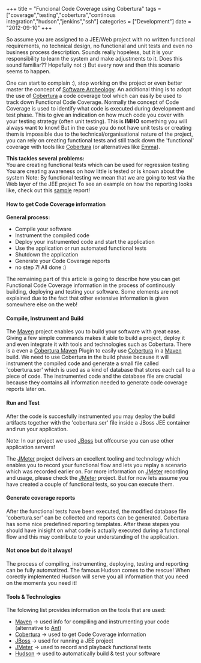 +++
title 		= "Funcional Code Coverage using Cobertura"
tags 		= ["coverage","testing","cobertura","continous integration","hudson","jenkins","ssh"]
categories	= ["Development"]
date		= "2012-09-10"
+++

So assume you are assigned to a JEE/Web project with no written functional requirements, no technical design, no functional and unit tests and even no business process description. Sounds really hopeless, but it is your responsibility to learn the system and make adjustments to it. Does this sound familiar?? Hopefully not :) But every now and then this scenario seems to happen.

One can start to complain :), stop working on the project or even better master the concept of [Software Archeology][archaeology]. An additional thing is to adopt the use of [Cobertura][cobertura] a code coverage tool which can easily be used to track down Functional Code Coverage. Normally the concept of Code Coverage is used to identify what code is executed during development and test phase. This to give an indication on how much code you cover with your testing strategy (often unit testing). This is **IMHO** something you will always want to know! But in the case you do not have unit tests or creating them is impossible due to the technical/organisational nature of the project, you can rely on creating functional tests and still track down the 'functional' coverage with tools like [Cobertura][cobertura] (or alternatives like [Emma][emma]).

**This tackles several problems:**  
You are creating functional tests which can be used for regression testing 
You are creating awareness on how little is tested or is known about the system 
Note: By functional testing we mean that we are going to test via the Web layer of the JEE project To see an example on how the reporting looks like, check out this [sample][sample] report!

#### How to get Code Coverage information ####

**General process:**

* Compile your software
* Instrument the compiled code
* Deploy your instrumented code and start the application
* Use the application or run automated functional tests
* Shutdown the application
* Generate your Code Coverage reports
* no step 7! All done :)

The remaining part of this article is going to describe how you can get Functional Code Coverage information in the process of continously building, deploying and testing your software. Some elements are not explained due to the fact that other extensive information is given somewhere else on the web!

#### Compile, Instrument and Build ####

The [Maven][maven] project enables you to build your software with great ease. Giving a few simple commands makes it able to build a project, deploy it and even integrate it with tools and technologies such as  Cobertura. There is a even a [Cobertura Maven][coberturamaven] Plugin to easily use [Cobertura][cobertura] in a [Maven][maven] build. We need to use Cobertura in the build phase because it will instrument the compiled code and generate a small file called 'cobertura.ser' which is used as a kind of database that stores each call to a piece of code. The instrumented code and the database file are crucial because they contains all information needed to generate code coverage reports later on.

#### Run and Test ####

After the code is succesfully instrumented you may deploy the build artifacts together with the 'cobertura.ser' file inside a JBoss JEE container and run your application.

Note: In our project we used [JBoss][jboss] but offcourse you can use other application servers!

The [JMeter][jmeter] project delivers an excellent tooling and technology which enables you to record your functional flow and lets you replay a scenario which was recorded earlier on. For more information on [JMeter][jmeter] recording and usage, please check the [JMeter][jmeter] project. But for now lets assume you have created a couple of functional tests, so you can execute them.

#### Generate coverage reports ####

After the functional tests have been executed, the modified database file 'cobertura.ser' can be collected and reports can be generated. Cobertura has some nice predefined reporting templates. After these stepes you should have inisight on what code is actually executed during a functional flow and this may contribute to your understanding of the application.

#### Not once but do it always! ####

The process of compiling, instrumenting, deploying, testing and reporting can be fully automatized. The famous Hudson comes to the rescue! When corectly implemented Hudson will serve you all information that you need on the moments you need it!

#### Tools & Technologies #####

The folowing list provides information on the tools that are used:

* [Maven][maven] -> used info for compiling and instrumenting your code (alternative to [Ant][ant])
* [Cobertura][cobertura] -> used to get Code Coverage information 
* [JBoss][jboss] -> used for running a JEE project
* [JMeter][jmeter] -> used to record and playback functional tests 
* [Hudson][hudson] -> used to automatically build & test your software


[archaeology]:http://se-radio.net/podcast/2009-11/episode-148-software-archaeology-dave-thomas
[emma]:http://emma.sourceforge.net/
[sample]:http://cobertura.sourceforge.net/sample/
[codecoverage]:http://http//en.wikipedia.org/wiki/Code_coverage
[ant]:http://ant.apache.org/
[maven]:http://maven.apache.org/
[cobertura]:http://cobertura.sourceforge.net/
[coberturamaven]:http://mojo.codehaus.org/cobertura-maven-plugin/
[jboss]:http://www.jboss.org/
[jmeter]:http://jakarta.apache.org/jmeter/
[hudson]:http://hudson-ci.org/